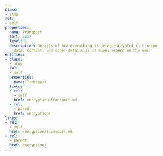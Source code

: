 ```yaml
---
class:
- stop
rel:
- self
properties:
  name: Transport
  sort: 2257
  level: 1
  description: Details of how everything is being encrypted in transport, protect
    data, content, and other details as it moves around on the web.
entities:
- class:
  - stop
  rel:
  - self
  properties:
    name: Transport
  links:
  - rel:
    - self
    href: encryption/transport.md
  - rel:
    - parent
    href: encryption/
links:
- rel:
  - self
  href: encryption/transport.md
- rel:
  - parent
  href: encryption/
...
```

